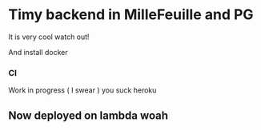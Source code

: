 # Timy backend in MilleFeuille and PG

It is very cool watch out!

And install docker

### CI

Work in progress ( I swear )
you suck heroku

## Now deployed on lambda woah
